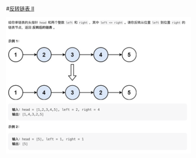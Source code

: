 #[反转链表 II](https://leetcode.cn/problems/reverse-linked-list-ii/)

<img src="./question.jpg" alt="反转链表 II"/>

